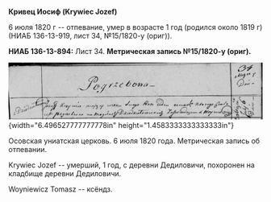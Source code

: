 **Кривец Иосиф (Krywiec Jozef)**

6 июля 1820 г -- отпевание, умер в возрасте 1 год (родился около 1819 г)
(НИАБ 136-13-919, лист 34, №15/1820-у (ориг)).

**НИАБ 136-13-894:** Лист 34. **Метрическая запись №15/1820-у (ориг).**

![](./media/ed85a7f5dfaf1956fb2a75e8670d13a35d928908.png){width="6.496527777777778in"
height="1.4583333333333333in"}

Осовская униатская церковь. 6 июля 1820 года. Метрическая запись об
отпевании.

Krywiec Jozef -- умерший, 1 год, с деревни Дедиловичи, похоронен на
кладбище деревни Дедиловичи.

Woyniewicz Tomasz -- ксёндз.
